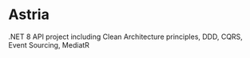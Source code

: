 # Astria
.NET 8 API project including Clean Architecture principles, DDD, CQRS, Event Sourcing, MediatR
